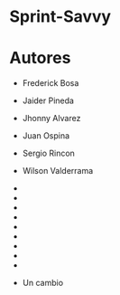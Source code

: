 # Sprint-Savvy

# Autores

- Frederick Bosa
- Jaider Pineda
- Jhonny Alvarez
- Juan Ospina
- Sergio Rincon
- Wilson Valderrama

-
-
-
-
-
-
-
-
-
- Un cambio
